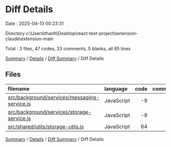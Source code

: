 # Diff Details

Date : 2025-04-13 00:23:31

Directory c:\\Users\\thanh\\Desktop\\react-test-project\\extension-claude\\extension-main

Total : 3 files,  47 codes, 33 comments, 5 blanks, all 85 lines

[Summary](results.md) / [Details](details.md) / [Diff Summary](diff.md) / Diff Details

## Files
| filename | language | code | comment | blank | total |
| :--- | :--- | ---: | ---: | ---: | ---: |
| [src/background/services/messaging-service.js](/src/background/services/messaging-service.js) | JavaScript | -9 | 7 | -1 | -3 |
| [src/background/services/storage-service.js](/src/background/services/storage-service.js) | JavaScript | -8 | 3 | 0 | -5 |
| [src/shared/utils/storage-utils.js](/src/shared/utils/storage-utils.js) | JavaScript | 64 | 23 | 6 | 93 |

[Summary](results.md) / [Details](details.md) / [Diff Summary](diff.md) / Diff Details